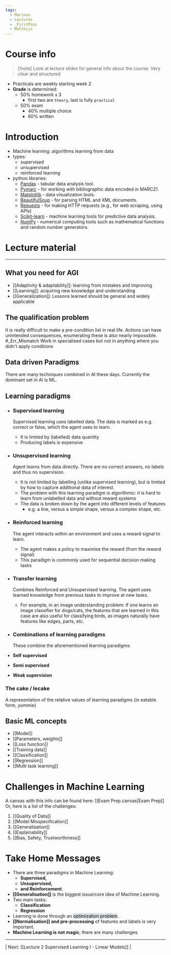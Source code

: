 ```yaml
---
tags:
  - Marinus
  - Lectures
  - _FirstPass
  - Matthijs
---
```

# Course info
>[!note] Look at lecture slides for general info about the course. Very clear and structured

- Practicals are weekly starting week 2
- **Grade** is determined:
	- 50% homework x 3
		- first two are `theory`, last is fully `practical`
	- 50% exam
		- 40% multiple choice
		- 60% written

# Introduction
- Machine learning: algorithms learning from data
- types:
	- supervised
	- unsupervised
	- reinforced learning
- python libraries:
	- [Pandas](https://pandas.pydata.org/) - tabular data analysis tool.
	- [Pymarc](https://pypi.org/project/pymarc/) - for working with bibliographic data encoded in MARC21.
	- [Matplotlib](https://matplotlib.org/) - data visualization tools.
	- [BeautifulSoup](https://pypi.org/project/beautifulsoup4/) - for parsing HTML and XML documents.
	- [Requests](https://pypi.org/project/requests/) - for making HTTP requests (e.g., for web scraping, using APIs)
	- [Scikit-learn](https://scikit-learn.org/stable/) - machine learning tools for predictive data analysis.
	- [NumPy](https://numpy.org/) - numerical computing tools such as mathematical functions and random number generators.

# Lecture material
---
## What you need for AGI 

- [[Adaptivity & adaptability]]: learning from mistakes and improving
- [[Learning]]: acquiring new knowledge and understanding
- [[Generalization]]: Lessons learned should be general and widely applicable

## The qualification problem

It is really difficult to make a pre-condition list in real life.
Actions can have unintended consequences, enumerating these is also nearly impossible.
#_Err_Mismatch 
Work in specialised cases but not in anything where you didn't apply conditions

## Data driven Paradigms
There are many techniques combined in AI these days. Currently the dominant set in AI is ML.

## Learning paradigms

- ### Supervised learning 

	Supervised learning uses labelled data. The data is marked as e.g. correct or false, which the agent uses to learn.
	- It is limited by (labelled) data quantity
	- Producing labels is expensive

- ### Unsupervised learning

	Agent learns from data directly. There are no correct answers, no labels and thus no supervision.
	- It is not limited by labelling (unlike supervised learning), but is limited by how to capture additional data of interest.
	- The problem with this learning paradigm is algorithmic: it is hard to learn from unlabelled data and without reward systems
	- The data is broken down by the agent into different levels of features
		- e.g. a line, versus a simple shape, versus a complex shape, etc.

- ### Reinforced learning

	The agent interacts within an environment and uses a reward signal to learn.
	- The agent makes a policy to maximise the reward (from the reward signal)
	- This paradigm is commonly used for sequential decision making tasks

- ### Transfer learning

	Combines Reinforced and Unsupervised learning. The agent uses learned knowledge from previous tasks to improve at new tasks.
	- For example, in an image understanding problem: 
	  If one learns an image classifier for dogs/cats, the features that are learned in this case are also useful for classifying birds, as images naturally have features like edges, parts, etc.

- ### Combinations of learning paradigms

	These combine the aforementioned learning paradigms:
- **Self supervised**
- **Semi supervised**
- **Weak supervision**


### The cake / lecake
A representation of the relative values of learning paradigms {in eatable form, yummie}


## Basic ML concepts
- [[Model]]
- [[Parameters, weights]]
- [[Loss function]]
- [[Training data]]
- [[Classification]]
- [[Regression]]
- [[Multi task learning]]


# Challenges in Machine Learning

A canvas with this info can be found here: [[Exam Prep.canvas|Exam Prep]]
Or, here is a list of the challenges:
1. [[Quality of Data]]
2. [[Model Misspecification]]
3. [[Generalisation]]
4. [[Explainability]]
5. [[Bias, Safety, Trustworthiness]]


# Take Home Messages

- There are three paradigms in Machine Learning:
	- **Supervised,**
	- **Unsupervised,**
	- **and Reinforcement**.
- **[[Generalisation]]** is the biggest issue/core idea of Machine Learning.
- Two main tasks: 
	- **Classification**  
	- **Regression**
- Learning is done through an <mark style="background: #CACFD9A6;">optimization problem</mark>.
- **[[Normalisation]] and pre-processing** of features and labels is very important.
- **Machine Learning is not magic**; there are many challenges.


---
| Next: [[Lecture 2 Supervised Learning I - Linear Models]] |
